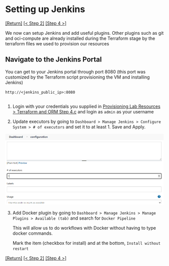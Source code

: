 # Setting up Jenkins
[[Return]](../README.md#oracle.devops.jenkins.sample) [[< Step 2]](2.vm.md) [[Step 4 >]](4.pipeline.md)

We now can setup Jenkins and add useful plugins. Other plugins such as git and oci-compute are already installed during the Terraform stage by the terraform files we used to provision our resources

## Navigate to the Jenkins Portal
You can get to your Jenkins portal through port 8080 (this port was customized by the Terraform script provisioning the VM and installing Jenkins)
```
http://<jenkins_public_ip>:8080
```

## 

1. Login with your credentials you supplied in [Provisioning Lab Resources > Terraform and ORM Step 4.c](1.terraform.md#terraform-and-orm) and login as `admin` as your username

2. Update executors by going to `Dashboard > Manage Jenkins > Configure System > # of executors` and set it to at least 1. Save and Apply.

<img src="./images/3-set-executors.png" alt="set.no.of.executors"/>

3. Add Docker plugin by going to `Dashboard > Manage Jenkins > Manage Plugins > Available (tab)` and search for `Docker Pipeline`

    This will allow us to do workflows with Docker without having to type docker commands.

    Mark the item (checkbox for install) and at the bottom, `Install without restart`



[[Return]](../README.md#oracle.devops.jenkins.sample) [[< Step 2]](2.vm.md) [[Step 4 >]](4.pipeline.md)
